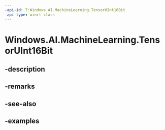 ```yaml
---
-api-id: T:Windows.AI.MachineLearning.TensorUInt16Bit
-api-type: winrt class
---
```


<!-- Class syntax.
public class TensorUInt16Bit : ILearningModelFeatureValue, ITensor
-->

# Windows.AI.MachineLearning.TensorUInt16Bit

## -description

## -remarks

## -see-also

## -examples

